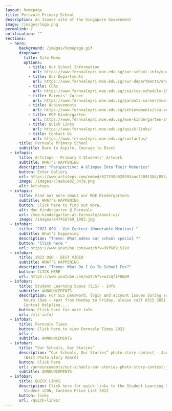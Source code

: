 ```yaml
---
layout: homepage
title: Fernvale Primary School
description: An Isomer site of the Singapore Government
image: /images/logo.png
permalink: /
notification: ""
sections:
  - hero:
      background: /images/homepage.gif
      dropdown:
        title: Site Menu
        options:
          - title: Our School Information
            url: https://www.fernvalepri.moe.edu.sg/our-school-info/our-crest/
          - title: Our Departments
            url: https://www.fernvalepri.moe.edu.sg/our-departments/english-language/
          - title: CCAs
            url: https://www.fernvalepri.moe.edu.sg/cca/cca-schedule-2023/
          - title: Parents' Corner
            url: https://www.fernvalepri.moe.edu.sg/parents-corner/moe-sexuality-education-information-for-parents/
          - title: Achievements
            url: https://www.fernvalepri.moe.edu.sg/achievements/cca-academic-achievements/
          - title: MOE Kindergarten
            url: https://www.fernvalepri.moe.edu.sg/moe-kindergarten-at-fernvale/about-us/
          - title: Quick Links
            url: https://www.fernvalepri.moe.edu.sg/quick-links/
          - title: Contact Us
            url: https://www.fernvalepri.moe.edu.sg/contactus/
      title: Fernvale Primary School
      subtitle: Dare to Aspire, Courage to Excel
  - infopic:
      title: Artsteps - Primary 4 Students' Artwork
      subtitle: WHAT'S HAPPENING
      description: "Perspective: A Glimpse Into Their Memories"
      button: Enter Gallery
      url: https://www.artsteps.com/embed/627330b925993aac3209138d/853/480
      image: /images/77ae6ce82_3479.png
      alt: Artsteps
  - infopic:
      title: Find out more about our MOE Kindergartens
      subtitle: WHAT'S HAPPENING
      button: Click here to find out more.
      alt: Moe Kindergarten @ Fernvale
      url: /moe-kindergarten-at-fernvale/about-us/
      image: /images/e47416769_1883.jpg
  - infobar:
      title: "2021 OSO - Vid Contest (Honorable Mention) "
      subtitle: What's happening
      description: "Theme: What makes our school special ?"
      button: "Click here "
      url: https://www.youtube.com/watch?v=3VfG69_SikU
  - infobar:
      title: 2022 OSO - BEST VIDEO
      subtitle: WHAT'S HAPPENING
      description: "Theme: What Do I Go To School For?"
      button: CLICK HERE
      url: https://www.youtube.com/watch?v=w3cqfiFUWpM
  - infobar:
      title: Student Learning Space (SLS) - Info
      subtitle: ANNOUNCEMENTS
      description: For SLS password, login and account issues during school operating
        hours (8am – 4pm) from Monday to Friday, please call 6315 3051. The SLS
        Central Helpline....
      button: Click here for more info
      url: /sls-info/
  - infobar:
      title: Fernvale Times
      button: Click here to view Fernvale Times 2022
      url: /
      subtitle: ANNOUNCEMENTS
  - infobar:
      title: “Our Schools, Our Stories”
      description: “Our Schools, Our Stories” photo story contest - Junior Category
        (Best Photo Story Award)
      button: Click here
      url: /announcements/our-schools-our-stories-photo-story-contest-junior-category-best-photo-story-award/
      subtitle: ANNOUNCEMENTS
  - infobar:
      title: QUICK LINKS
      description: Click here for quick links to the Student Learning Space (SLS),
        Student iCON, Canteen Price List 2022
      button: links
      url: /quick-links/
---
```


